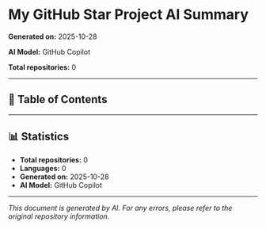 # My GitHub Star Project AI Summary

**Generated on:** 2025-10-28

**AI Model:** GitHub Copilot

**Total repositories:** 0

---

## 📖 Table of Contents


---


## 📊 Statistics

- **Total repositories:** 0
- **Languages:** 0
- **Generated on:** 2025-10-28
- **AI Model:** GitHub Copilot

---

*This document is generated by AI. For any errors, please refer to the original repository information.*
